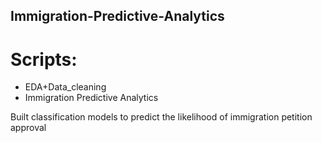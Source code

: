 ## Immigration-Predictive-Analytics

# Scripts:
* EDA+Data_cleaning
* Immigration Predictive Analytics

Built classification models to predict the likelihood of immigration petition approval
